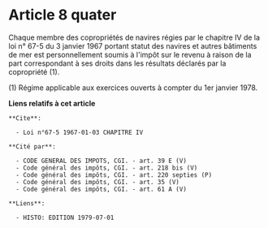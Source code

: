 # Article 8 quater

Chaque membre des copropriétés de navires régies par le chapitre IV de la loi n° 67-5 du 3 janvier 1967 portant statut des
navires et autres bâtiments de mer est personnellement soumis à l'impôt sur le revenu à raison de la part correspondant à ses
droits dans les résultats déclarés par la copropriété (1).

(1) Régime applicable aux exercices ouverts à compter du 1er janvier 1978.

**Liens relatifs à cet article**

	**Cite**:

	  - Loi n°67-5 1967-01-03 CHAPITRE IV

	**Cité par**:

	  - CODE GENERAL DES IMPOTS, CGI. - art. 39 E (V)
	  - Code général des impôts, CGI. - art. 218 bis (V)
	  - Code général des impôts, CGI. - art. 220 septies (P)
	  - Code général des impôts, CGI. - art. 35 (V)
	  - Code général des impôts, CGI. - art. 61 A (V)

	**Liens**:

	  - HISTO: EDITION 1979-07-01
